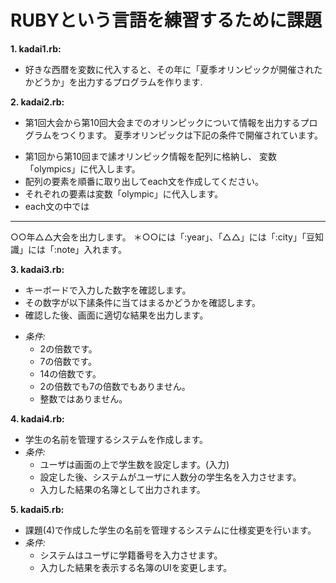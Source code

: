 # RUBYという言語を練習するために課題
**1. kadai1.rb:**
  + 好きな西暦を変数に代入すると、その年に「夏季オリンピックが開催されたかどうか」を出力するプログラムを作ります.

**2. kadai2.rb:**
  + 第1回大会から第10回大会までのオリンピックについて情報を出力するプログラムをつくります。
  夏季オリンピックは下記の条件で開催されています。
  * 第1回から第10回まで䛾オリンピック情報を配列に格納し、 変数
  「olympics」に代入します。
  * 配列の要素を順番に取り出してeach文を作成してください。
  * それぞれの要素は変数「olympic」に代入します。
  * each文の中では

  ---------------------
  ○○年△△大会を出力します。
  ＊○○には「:year」、「△△」には「:city」「豆知識」には「:note」入れます。
  
**3. kadai3.rb:**
  + キーボードで入力した数字を確認します。
  + その数字が以下䛾条件に当てはまるかどうかを確認します。
  + 確認した後、画面に適切な結果を出力します。
  - *条件:*
    + 2の倍数です。
    + 7の倍数です。
    + 14の倍数です。
    + 2の倍数でも7の倍数でもありません。
    + 整数ではありません。
    
**4. kadai4.rb:**
  - 学生の名前を管理するシステムを作成します。
  - *条件:*
    - ユーザは画面の上で学生数を設定します。(入力)
    - 設定した後、システムがユーザに人数分の学生名を入力させます。
    - 入力した結果の名簿として出力されます。
    
**5. kadai5.rb:**
  - 課題(4)で作成した学生の名前を管理するシステムに仕様変更を行います。
  - *条件:*
    - システムはユーザに学籍番号を入力させます。
    - 入力した結果を表示する名簿のUIを変更します。
